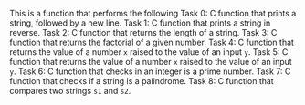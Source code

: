 This is a function that performs the following
Task 0: C function that prints a string, followed by a new line.
Task 1: C function that prints a string in reverse.
Task 2: C function that returns the length of a string.
Task 3: C function that returns the factorial of a given number.
Task 4: C function that returns the value of a number `x` raised to the value of an input `y`.
Task 5: C function that returns the value of a number `x` raised to the value of an input `y`.
Task 6: C function that checks in an integer is a prime number.
Task 7: C function that checks if a string is a palindrome.
Task 8: C function that compares two strings `s1` and `s2`.
